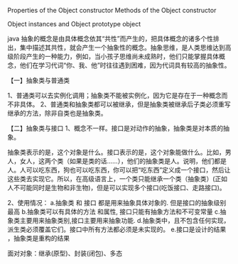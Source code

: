 Properties of the Object constructor
Methods of the Object constructor

Object instances and Object prototype object


<!-- 对象编程，函数编程，面对过程编程 -->


java 
抽象的概念是由具体概念依其“共性”而产生的，把具体概念的诸多个性排出，集中描述其共性，就会产生一个抽象性的概念。抽象思维，是人类思维达到高级阶段产生的一种能力，例如，当小孩子思维尚未成熟时，他们只能掌握具体概念，他们在学习代词“你、我、他”时往往遇到困难，因为代词具有较高的抽象性。

【一】抽象类与普通类

1、普通类可以去实例化调用；抽象类不能被实例化，因为它是存在于一种概念而不非具体。
2、普通类和抽象类都可以被继承，但是抽象类被继承后子类必须重写继承的方法，除非自类也是抽象类。

【二】抽象类与接口
1、概念不一样。接口是对动作的抽象，抽象类是对本质的抽象。

抽象类表示的是，这个对象是什么。接口表示的是，这个对象能做什么。比如，男人，女人，这两个类（如果是类的话……），他们的抽象类是人。说明，他们都是人。人可以吃东西，狗也可以吃东西，你可以把“吃东西”定义成一个接口，然后让这些类去实现它。所以，在高级语言上，一个类只能继承一个类（抽象类）(正如人不可能同时是生物和非生物)，但是可以实现多个接口(吃饭接口、走路接口)。

2、使用情况：
a.抽象类 和 接口 都是用来抽象具体对象的. 但是接口的抽象级别最高
b.抽象类可以有具体的方法 和属性,  接口只能有抽象方法和不可变常量
c.抽象类主要用来抽象类别,接口主要用来抽象功能.
d.抽象类中，且不包含任何实现，派生类必须覆盖它们。接口中所有方法都必须是未实现的。
e.接口是设计的结果 ，抽象类是重构的结果


面对对象：继承(原型)、封装(闭包)、多态
